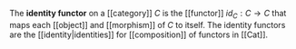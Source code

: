 The __identity functor__ on a [[category]] $C$ is the [[functor]] $id_C: C \to C$ that maps each [[object]] and [[morphism]] of $C$ to itself.  The identity functors are the [[identity|identities]] for [[composition]] of functors in [[Cat]].